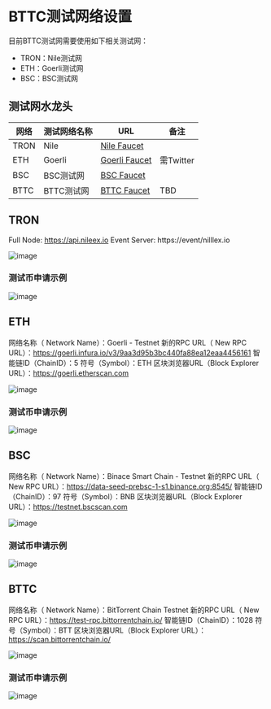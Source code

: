 # BTTC测试网络设置

目前BTTC测试网需要使用如下相关测试网：

* TRON：Nile测试网
* ETH：Goerli测试网
* BSC：BSC测试网

## 测试网水龙头

| 网络  |  测试网络名称 |  URL |  备注 |
| ------------ | ------------ | ------------ | ------------ |
| TRON  | Nile  |  [Nile Faucet](https://nileex.io/join/getJoinPage) |   |
|  ETH |  Goerli | [Goerli Faucet](https://faucet.goerli.mudit.blog/)  |  需Twitter |
|  BSC |  BSC测试网 | [BSC Faucet](https://testnet.binance.org/faucet-smart)  |   |
|  BTTC | BTTC测试网  | [BTTC Faucet](https://faucet.bittorrentchain.io)  |   TBD |

## TRON

Full Node: https://api.nileex.io
Event Server: https://event/nilllex.io

![image](./pics/nile-rpc.png)

### 测试币申请示例

![image](./pics/testnet/nile.png)

## ETH

网络名称（ Network Name）：Goerli - Testnet
新的RPC URL（ New RPC URL）：https://goerli.infura.io/v3/9aa3d95b3bc440fa88ea12eaa4456161
智能链ID（ChainID）：5
符号（Symbol）：ETH
区块浏览器URL（Block Explorer URL）：https://goerli.etherscan.com

![image](./pics/goerli-rpc.png)

### 测试币申请示例

![image](./pics/testnet/goerli.png)

## BSC

网络名称（ Network Name）：Binace Smart Chain - Testnet
新的RPC URL（ New RPC URL）：https://data-seed-prebsc-1-s1.binance.org:8545/
智能链ID（ChainID）：97
符号（Symbol）：BNB
区块浏览器URL（Block Explorer URL）：https://testnet.bscscan.com

![image](./pics/bsc-rpc.png)

### 测试币申请示例

![image](./pics/bsc-rpc.png)

## BTTC

网络名称（ Network Name）：BitTorrent Chain Testnet
新的RPC URL（ New RPC URL）：https://test-rpc.bittorrentchain.io/ 
智能链ID（ChainID）：1028
符号（Symbol）：BTT
区块浏览器URL（Block Explorer URL）：https://scan.bittorrentchain.io/

![image](./pics/wallet-rpc.png)

### 测试币申请示例

![image](./pics/testnet/bttc.png)

